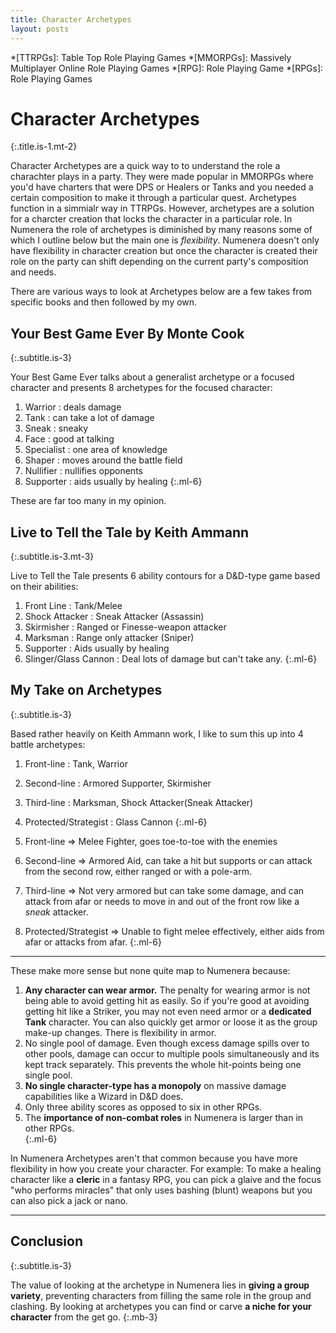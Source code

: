 ```yaml
---
title: Character Archetypes
layout: posts
---
```

*[TTRPGs]: Table Top Role Playing Games
*[MMORPGs]: Massively Multiplayer Online Role Playing Games
*[RPG]: Role Playing Game
*[RPGs]: Role Playing Games

# Character Archetypes
{:.title.is-1.mt-2}

Character Archetypes are a quick way to to understand the role a charachter plays in a party. They were made popular in MMORPGs where you'd have charters that were DPS or Healers or Tanks and you needed a certain composition to make it through a particular quest.
Archetypes function in a simmialr way in TTRPGs. However, archetypes are a solution for a charcter creation that locks the character in a particular role. In Numenera the role of archetypes is diminished by many reasons some of which I outline below but the main one is _flexibility_. Numenera doesn't only have flexibility in character creation but once the character is created their role on the party can shift depending on the current party's composition and needs.

There are various ways to look at Archetypes below are a few takes from specific books and then followed by my own.

## Your Best Game Ever By Monte Cook
{:.subtitle.is-3}

Your Best Game Ever talks about a generalist archetype or a focused character and presents 8 archetypes for the focused character:

1. Warrior : deals damage
2. Tank : can take a lot of damage
3. Sneak : sneaky
4. Face : good at talking
5. Specialist : one area of knowledge
6. Shaper : moves around the battle field
7. Nullifier : nullifies opponents
8. Supporter : aids usually by healing
{:.ml-6}

These are far too many in my opinion.

## Live to Tell the Tale by Keith Ammann
{:.subtitle.is-3.mt-3}

Live to Tell the Tale presents 6 ability contours for a D&D-type game based on their abilities:

1. Front Line : Tank/Melee
2. Shock Attacker :  Sneak Attacker (Assassin)
3. Skirmisher : Ranged or Finesse-weapon attacker
4. Marksman : Range only attacker (Sniper)
5. Supporter : Aids usually by healing
6. Slinger/Glass Cannon : Deal lots of damage but can't take any.
{:.ml-6}

## My Take on Archetypes
{:.subtitle.is-3}

Based rather heavily on Keith Ammann work, I like to sum this up into 4 battle archetypes:

1. Front-line : Tank, Warrior
2. Second-line : Armored Supporter, Skirmisher
3. Third-line : Marksman, Shock Attacker(Sneak Attacker)
4. Protected/Strategist : Glass Cannon
{:.ml-6}

1. Front-line => Melee Fighter, goes toe-to-toe with the enemies
2. Second-line => Armored Aid, can take a hit but supports or can attack from the second row, either ranged or with a pole-arm.
3. Third-line => Not very armored but can take some damage, and can attack from afar or needs to move in and out of the front row like a *sneak* attacker.
4. Protected/Strategist => Unable to fight melee effectively, either aids from afar or attacks from afar.
{:.ml-6}

---

These make more sense but none quite map to Numenera because:

1. __Any character can wear armor.__ The penalty for wearing armor is not being able to avoid getting hit as easily. So if you're good at avoiding getting hit like a Striker, you may not even need armor or a __dedicated Tank__ character. You can also quickly get armor or loose it as the group make-up changes. There is flexibility in armor.
2. No single pool of damage. Even though excess damage spills over to other pools, damage can occur to multiple pools simultaneously and its kept track separately. This prevents the whole hit-points being one single pool.
3. __No single character-type has a monopoly__ on massive damage capabilities like a Wizard in D&D does.
4. Only three ability scores as opposed to six in other RPGs.
5. The __importance of non-combat roles__ in Numenera is larger than in other RPGs.  
{:.ml-6}

In Numenera Archetypes aren't that common because you have more flexibility in how you create your character. For example: To make a healing character like a __cleric__ in a fantasy RPG, you can pick a glaive and the focus "who performs miracles" that only uses bashing (blunt) weapons but you can also pick a jack or nano.

---

## Conclusion
{:.subtitle.is-3}

The value of looking at the archetype in Numenera lies in __giving a group variety__, preventing characters from filling the same role in the group and clashing. By looking at archetypes you can find or carve __a niche for your character__ from the get go.
{:.mb-3}

